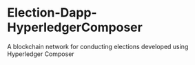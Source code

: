 # Election-Dapp-HyperledgerComposer
A blockchain network for conducting elections developed using Hyperledger Composer
